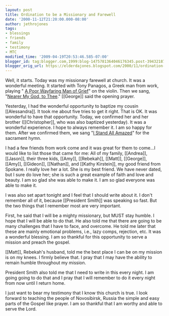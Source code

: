 ```yaml
---
layout: post
title: Ordination to be a Missionary and Farewell
date: '2000-11-12T21:20:00.000-08:00'
author: jethrojones
tags:
- blessings
- friends
- family
- testimony
- MTC
modified_time: '2009-04-19T20:53:46.585-07:00'
blogger_id: tag:blogger.com,1999:blog-1475781364046176345.post-3943218751518633682
blogger_orig_url: https://elderdajones.blogspot.com/2000/11/ordination-to-be-missionary-and.html
---
```


Well, it starts. Today was my missionary farewell at church. It was a wonderful meeting. It started with Tony Panagos, a Greek man from work, playing "
[A Poor Wayfaring Man of Grief](https://www.churchofjesuschrist.org/media/music/songs/a-poor-wayfaring-man-of-grief?lang=eng)" on the violin. Then we sang, "[Nearer My God, to Thee](https://www.churchofjesuschrist.org/media/music/songs/nearer-my-god-to-thee?lang=eng)." [[George]] said the opening prayer.


Yesterday, I had the wonderful opportunity to baptize my cousin [[Alessandra]]. It took me about five tries to get it right. That is OK. It was wonderful to have that opportunity. Today, we confirmed her and her brother ([[Christopher]], who was also baptized yesterday). It was a wonderful experience. I hope to always remember it. I am so happy for them. After we confirmed them, we sang "[I Stand All Amazed](https://www.churchofjesuschrist.org/media/music/songs/i-stand-all-amazed)" for the sacrament hymn.


I had a few friends from work come and it was great for them to come...I would like to list those that came for me: All of my family, [[Andrea]], [[Jason]], their three kids, [[Amy]], [[Rebekah]], [[Matt]], [[George]], [[Amy]], [[Gideon]], [[Nathan]], and [[Kathy Kirstein]], my good friend from Spokane. I really love her a lot. She is my best friend. We have never dated, but I sure do love her; she is such a great example of faith and love and beauty. I am so glad she was able to make it. I am so glad everyone was able to make it.


I was also set apart tonight and I feel that I should write about it. I don't remember all of it, because [[President Smith]] was speaking so fast. But the two things that I remember most are very important.


First, he said that I will be a mighty missionary, but MUST stay humble. I hope that I will be able to do that. He also told me that there are going to be many challenges that I have to face, and overcome. He told me later that these are mainly emotional problems, i.e., lazy comps, rejection, etc. It was a wonderful blessing. I am so thankful for this opportunity to serve a mission and preach the gospel.


[[Matt]], Rebekah's husband, told me the best place I can be on my mission is on my knees. I firmly believe that. I pray that I may have the ability to remain humble throughout my mission.


President Smith also told me that I need to write in this every night. I am going going to do that and I pray that I will remember to do it every night from now until I return home.


I just want to bear my testimony that I know this church is true. I look forward to teaching the people of Novosibirsk, Russia the simple and easy parts of the Gospel like prayer. I am so thankful that I am worthy and able to serve the Lord.
